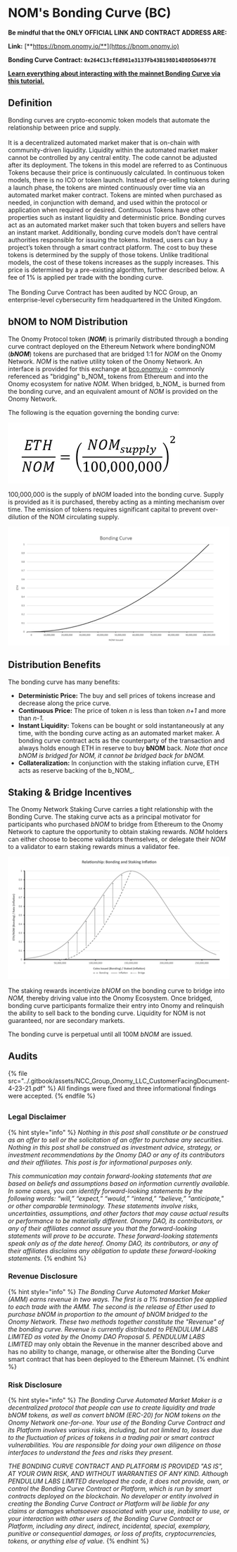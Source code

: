# NOM's Bonding Curve (BC)

**Be mindful that the ONLY OFFICIAL LINK AND CONTRACT ADDRESS ARE:**&#x20;

**Link:** [**https://bnom.onomy.io/**](https://bnom.onomy.io)

**Bonding Curve Contract: `0x264C13cfEd981e3137Fb43B198D14D8D5D64977E`**

[**Learn everything about interacting with the mainnet Bonding Curve via this tutorial.** ](https://onomy.notion.site/onomy/The-Onomy-Bonding-Curve-A-Step-by-Step-Tutorial-fa4d92c142cc4eb68e3eabb4a2d6a46b#a0b52eb7c79144a5bc3ec969abb742f9)

## Definition

Bonding curves are crypto-economic token models that automate the relationship between price and supply. \
\
It is a decentralized automated market maker that is on-chain with community-driven liquidity. Liquidity within the automated market maker cannot be controlled by any central entity. The code cannot be adjusted after its deployment. The tokens in this model are referred to as Continuous Tokens because their price is continuously calculated. In continuous token models, there is no ICO or token launch. Instead of pre-selling tokens during a launch phase, the tokens are minted continuously over time via an automated market maker contract. Tokens are minted when purchased as needed, in conjunction with demand, and used within the protocol or application when required or desired. Continuous Tokens have other properties such as instant liquidity and deterministic price. Bonding curves act as an automated market maker such that token buyers and sellers have an instant market. Additionally, bonding curve models don’t have central authorities responsible for issuing the tokens. Instead, users can buy a project’s token through a smart contract platform. The cost to buy these tokens is determined by the supply of those tokens. Unlike traditional models, the cost of these tokens increases as the supply increases. This price is determined by a pre-existing algorithm, further described below. A fee of 1% is applied per trade with the bonding curve.\
\
The Bonding Curve Contract has been audited by NCC Group, an enterprise-level cybersecurity firm headquartered in the United Kingdom.

## bNOM to NOM Distribution

The Onomy Protocol token (_**NOM**_) is primarily distributed through a bonding curve contract deployed on the Ethereum Network where bondingNOM (_**bNOM**_) tokens are purchased that are bridged 1:1 for _NOM_ on the Onomy Network. _NOM_ is the native utility token of the Onomy Network. An interface is provided for this exchange at [bco.onomy.io](https://bco.onomy.io) - commonly referenced as "bridging" b_NOM_ tokens from Ethereum and into the Onomy ecosystem for native _NOM_. When bridged, b_NOM_ is burned from the bonding curve, and an equivalent amount of _NOM_ is provided on the Onomy Network.

The following is the equation governing the bonding curve:

![](<../.gitbook/assets/image (6) (2).png>)

100,000,000 is the supply of _bNOM_ loaded into the bonding curve. Supply is provided as it is purchased, thereby acting as a minting mechanism over time. The emission of tokens requires significant capital to prevent over-dilution of the NOM circulating supply.

![](<../.gitbook/assets/image (7) (2).png>)

## Distribution Benefits

The bonding curve has many benefits:

* **Deterministic Price:** The buy and sell prices of tokens increase and decrease along the price curve.
* **Continuous Price:** The price of token _n_ is less than token _n+1_ and more than _n-1._
* **Instant Liquidity:** Tokens can be bought or sold instantaneously at any time, with the bonding curve acting as an automated market maker. A bonding curve contract acts as the counterparty of the transaction and always holds enough ETH in reserve to buy **bNOM** back. _Note that once bNOM is bridged for NOM, it cannot be bridged back for bNOM._
* **Collateralization:** In conjunction with the staking inflation curve, ETH acts as reserve backing of the b_NOM_.

## Staking & Bridge Incentives

The Onomy Network Staking Curve carries a tight relationship with the Bonding Curve. The staking curve acts as a principal motivator for participants who purchased _bNOM_ to bridge from Ethereum to the Onomy Network to capture the opportunity to obtain staking rewards. _NOM_ holders can either choose to become validators themselves, or delegate their _NOM_ to a validator to earn staking rewards minus a validator fee.

![](<../.gitbook/assets/image (8) (1).png>)

The staking rewards incentivize _bNOM_ on the bonding curve to bridge into _NOM,_ thereby driving value into the Onomy Ecosystem. Once bridged, bonding curve participants formalize their entry into Onomy and relinquish the ability to sell back to the bonding curve. Liquidity for NOM is not guaranteed, nor are secondary markets.

The bonding curve is perpetual until all 100M _bNOM_ are issued.&#x20;

## Audits

{% file src="../.gitbook/assets/NCC_Group_Onomy_LLC_CustomerFacingDocument-4-23-21.pdf" %}
All findings were fixed and three informational findings were accepted.&#x20;
{% endfile %}

##

### Legal Disclaimer

{% hint style="info" %}
_Nothing in this post shall constitute or be construed as an offer to sell or the solicitation of an offer to purchase any securities. Nothing in this post shall be construed as investment advice, strategy, or investment recommendations by the Onomy DAO or any of its contributors and their affiliates. This post is for informational purposes only._

_This communication may contain forward-looking statements that are based on beliefs and assumptions based on information currently available. In some cases, you can identify forward-looking statements by the following words: “will,” “expect,” “would,” “intend,” “believe,” "anticipate," or other comparable terminology. These statements involve risks, uncertainties, assumptions, and other factors that may cause actual results or performance to be materially different. Onomy DAO, its contributors, or any of their affiliates cannot assure you that the forward-looking statements will prove to be accurate. These forward-looking statements speak only as of the date hereof. Onomy DAO, its contributors, or any of their affiliates disclaims any obligation to update these forward-looking statements._
{% endhint %}

### Revenue Disclosure

{% hint style="info" %}
_The Bonding Curve Automated Market Maker (AMM) earns revenue in two ways. The first is a 1% transaction fee applied to each trade with the AMM. The second is the release of Ether used to purchase bNOM in proportion to the amount of bNOM bridged to the Onomy Network. These two methods together constitute the "Revenue" of the bonding curve. Revenue is currently distributed to PENDULUM LABS LIMITED as voted by the Onomy DAO Proposal 5. PENDULUM LABS LIMITED_ may only obtain the Revenue in the manner described above and has no ability to change, manage, or otherwise alter the Bonding Curve smart contract that has been deployed to the Ethereum Mainnet.&#x20;
{% endhint %}

### Risk Disclosure

{% hint style="info" %}
_The Bonding Curve Automated Market Maker is a decentralized protocol that people can use to create liquidity and trade bNOM tokens, as well as convert bNOM (ERC-20) for NOM tokens on the Onomy Network one-for-one. Your use of the Bonding Curve Contract and its Platform involves various risks, including, but not limited to, losses due to the fluctuation of prices of tokens in a trading pair or smart contract vulnerabilities. You are responsible for doing your own diligence on those interfaces to understand the fees and risks they present._

_THE BONDING CURVE CONTRACT AND PLATFORM IS PROVIDED "AS IS", AT YOUR OWN RISK, AND WITHOUT WARRANTIES OF ANY KIND. Although PENDULUM LABS LIMITED developed the code, it does not provide, own, or control the Bonding Curve Contract or Platform, which is run by smart contracts deployed on the blockchain. No developer or entity involved in creating the Bonding Curve Contract or Platform will be liable for any claims or damages whatsoever associated with your use, inability to use, or your interaction with other users of, the Bonding Curve Contract or Platform, including any direct, indirect, incidental, special, exemplary, punitive or consequential damages, or loss of profits, cryptocurrencies, tokens, or anything else of value._
{% endhint %}
